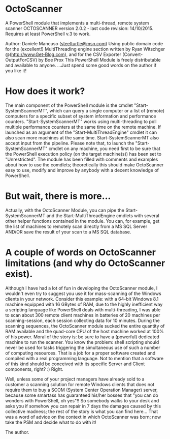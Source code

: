 # OctoScanner
A PowerShell module that implements a multi-thread, remote system scanner 
OCTOSCANNER version 2.0.2 - last code revision: 14/10/2015. Requires at least PowerShell v.3 to work.
  
  Author: Daniele Mancuso (steelturtle@msn.com)
  Using public domain code for the (excellent!) MultiThreading engine section written by Ryan Witschger @(http://www.Get-Blog.com), and
  for the CSV Exporter (Convert-OutputForCSV) by Boe Prox
  This PowerShell Module is freely distributable and available to anyone.
  ...Just spend some good words on the author if you like it!  
  
# How does it work?
The main component of the PowerShell module is the cmdlet "Start-SystemScannerMT", which can query a single computer or a list of (remote) computers for a specific subset of system information and performance counters. 
"Start-SystemScannerMT" works using multi-threading to poll multiple performance counters at the same time on the remote machine.
If launched as an argument of the "Start-MultiThreadEngine" cmdlet it can also scan more machines at the same time.
Start-SystemScannerMT also accept input from the pipeline.
Please note that, to launch the "Start-SystemScannerMT" cmdlet on any machine, you need first to be sure that the PowerShell execution policy (on the target machine(s)) has been set to "Unrestricted".
The module has been filled with comments and examples about how to use the comdlets; theoretically this should make OctoScanner easy to use, modify and improve by anybody with a decent knowledge of PowerShell.

# But wait, there is more...
Actually, with the OctoScanner Module, you can pipe the Start-SystemScannerMT and the Start-MultiThreadEngine cmdlets with several other helper functions contained in the module. You can, for example, get the list of machines to remotely scan directly from a MS SQL Server AND/OR save the result of your scan to a MS SQL database.


# A couple of words on OctoScanner limitations (and why do OctoScanner exist).
Although I have had a lot of fun in developing the OctoScanner module, I wouldn't even try to suggest you use it for mass-scanning of the Windows clients in your network. Consider this example: with a 64-bit Windows 8.1 machine equipped with 16 GBytes of RAM, due to the highly inefficient way a scripting language like PowerShell deals with multi-threading, I was able to scan about 300 remote client machines in batteries of 20 machines per scanning-session, each session collecting data for 10 minutes. During the scanning sequences, the OctoScanner module sucked the entire quantity of RAM available and the  quad-core CPU of the host machine worked at 100% of his power. 
Moral of the story is: be sure to have a (powerful) dedicated machine to run the scanner.
You know the problem: shell scripting should never be used for tasks triggering the simultaneous use of such a number of computing resources. That is a job for a proper software created and compiled with a real programming language.
Not to mention that a software of this kind should be conceived with its specific Server and Client components, right? :)
Right.

Well, unless some of your project managers have already sold to a customer a scanning solution for remote Windows clients that does not require them to buy a SCOM (System Center Operation Manager) server, because some smartass has guaranteed his/her bosses that "you can do wonders with PowerShell, oh yes"!!
So somebody walks to your desk and asks you if somehow you can repair in 7 days the damages caused by this collective madness; the rest of the story is what you can find here... 
That was a word of advice on the context in which OctoScanner was born; now take the PSM and decide what to do with it! 

The author.
